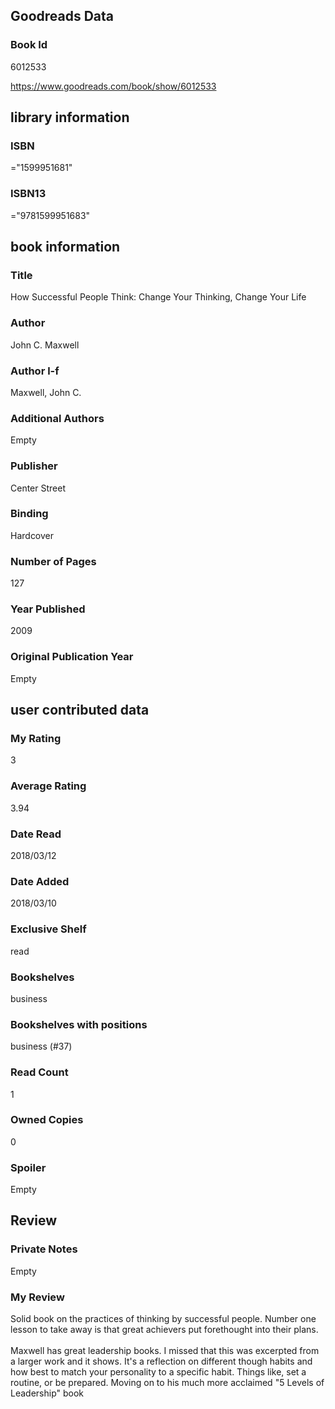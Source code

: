 <!-- This template shows how to bulk convert all columns of data into one markdown file -->
<!-- caveat: substitution key matches column headers from default export. You will get a KeyError if there's a mismatch -->

## Goodreads Data

### Book Id 

6012533

https://www.goodreads.com/book/show/6012533

## library information

### ISBN 
="1599951681"

### ISBN13 
="9781599951683"

## book information

### Title
How Successful People Think: Change Your Thinking, Change Your Life

### Author 
John C. Maxwell

### Author l-f 
Maxwell, John C.

### Additional Authors
Empty

### Publisher 
Center Street

### Binding
Hardcover

### Number of Pages
127

### Year Published
2009

### Original Publication Year 
Empty

## user contributed data

### My Rating
3

### Average Rating
3.94

### Date Read
2018/03/12

### Date Added
2018/03/10

### Exclusive Shelf
read

### Bookshelves
business

### Bookshelves with positions
business (#37)

### Read Count
1

### Owned Copies
0

### Spoiler 
Empty

## Review

### Private Notes
Empty

### My Review
Solid book on the practices of thinking by successful people. Number one lesson to take away is that great achievers put forethought into their plans.<br/><br/>Maxwell has great leadership books. I missed that this was excerpted from a larger work and it shows. It's a reflection on different though habits and how best to match your personality to a specific habit. Things like, set a routine, or be prepared. Moving on to his much more acclaimed "5 Levels of Leadership" book